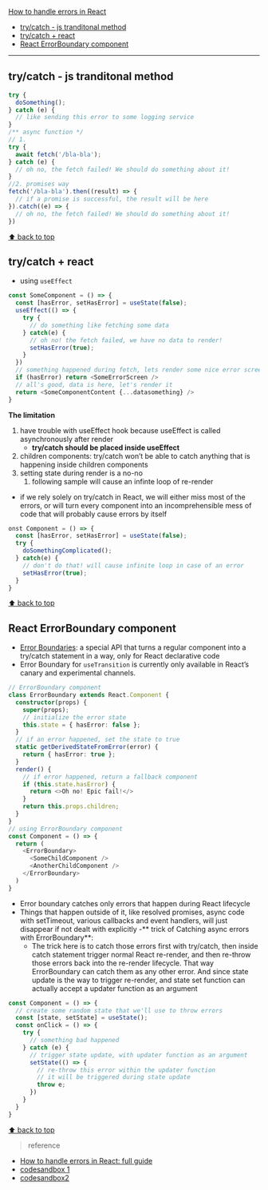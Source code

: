 [How to handle errors in React](#top)

- [try/catch - js tranditonal method](#trycatch---js-tranditonal-method)
- [try/catch + react](#trycatch--react)
- [React ErrorBoundary component](#react-errorboundary-component)

---------------------------------------------------------------------------------

## try/catch - js tranditonal method

```ts
try {
  doSomething();
} catch (e) {
  // like sending this error to some logging service
}
/** async function */
// 1. 
try {
  await fetch('/bla-bla');
} catch (e) {
  // oh no, the fetch failed! We should do something about it!
}
//2. promises way
fetch('/bla-bla').then((result) => {
  // if a promise is successful, the result will be here
}).catch((e) => {
  // oh no, the fetch failed! We should do something about it!
})
```

[⬆ back to top](#top)


## try/catch + react

- using `useEffect`

```ts
const SomeComponent = () => {
  const [hasError, setHasError] = useState(false);
  useEffect(() => {
    try {
      // do something like fetching some data
    } catch(e) {
      // oh no! the fetch failed, we have no data to render!
      setHasError(true);
    }
  })
  // something happened during fetch, lets render some nice error screen
  if (hasError) return <SomeErrorScreen />
  // all's good, data is here, let's render it
  return <SomeComponentContent {...datasomething} />
}
```

**The limitation**

1. have trouble with useEffect hook because useEffect is called asynchronously after render
   -  **try/catch should be placed inside useEffect**
2. children components: try/catch won’t be able to catch anything that is happening inside children components
3. setting state during render is a no-no
   1. following sample will cause an infinte loop of re-render
- if we rely solely on try/catch in React, we will either miss most of the errors, or will turn every component into an incomprehensible mess of code that will probably cause errors by itself

```ts
onst Component = () => {
  const [hasError, setHasError] = useState(false);
  try {
    doSomethingComplicated();
  } catch(e) {
    // don't do that! will cause infinite loop in case of an error
    setHasError(true);
  }
}
```

[⬆ back to top](#top)

## React ErrorBoundary component

- [Error Boundaries](https://react.dev/reference/react/useTransition#displaying-an-error-to-users-with-error-boundary): a special API that turns a regular component into a try/catch statement in a way, only for React declarative code
- Error Boundary for `useTransition` is currently only available in React’s canary and experimental channels.
  
```ts
// ErrorBoundary component
class ErrorBoundary extends React.Component {
  constructor(props) {
    super(props);
    // initialize the error state
    this.state = { hasError: false };
  }
  // if an error happened, set the state to true
  static getDerivedStateFromError(error) {
    return { hasError: true };
  }
  render() {
    // if error happened, return a fallback component
    if (this.state.hasError) {
      return <>Oh no! Epic fail!</>
    }
    return this.props.children;
  }
}
// using ErrorBoundary component
const Component = () => {
  return (
    <ErrorBoundary>
      <SomeChildComponent />
      <AnotherChildComponent />
    </ErrorBoundary>
  )
}
```

- Error boundary catches only errors that happen during React lifecycle
- Things that happen outside of it, like resolved promises, async code with setTimeout, various callbacks and event handlers, will just disappear if not dealt with explicitly
-** trick of Catching async errors with ErrorBoundary**: 
  - The trick here is to catch those errors first with try/catch, then inside catch statement trigger normal React re-render, and then re-throw those errors back into the re-render lifecycle. That way ErrorBoundary can catch them as any other error. And since state update is the way to trigger re-render, and state set function can actually accept a updater function as an argument

```ts
const Component = () => {
  // create some random state that we'll use to throw errors
  const [state, setState] = useState();
  const onClick = () => {
    try {
      // something bad happened
    } catch (e) {
      // trigger state update, with updater function as an argument
      setState(() => {
        // re-throw this error within the updater function
        // it will be triggered during state update
        throw e;
      })
    }
  }
}
```

[⬆ back to top](#top)


> reference
- [How to handle errors in React: full guide](https://www.developerway.com/posts/how-to-handle-errors-in-react)
- [codesandbox 1](https://codesandbox.io/p/sandbox/simple-error-boundary-component-4ldsun?file=%2Fsrc%2FApp.tsx)
- [codesandbox2](https://codesandbox.io/p/sandbox/simple-async-error-in-error-boundary-r8l22g)
